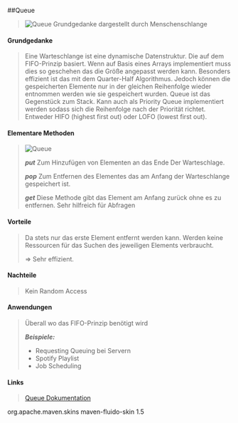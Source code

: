##Queue
> ![Queue Grundgedanke dargestellt durch Menschenschlange](./images/queue2.jpg)

#### Grundgedanke
> Eine Warteschlange ist eine dynamische Datenstruktur. Die auf dem FIFO-Prinzip basiert.
> Wenn auf Basis eines Arrays implementiert muss dies so geschehen das die Größe angepasst werden kann. Besonders effizient ist das mit dem Quarter-Half Algorithmus.
> Jedoch können die gespeicherten Elemente nur in der gleichen Reihenfolge wieder entnommen werden wie sie gespeichert wurden.
> Queue ist das Gegenstück zum Stack.
> Kann auch als Priority Queue implementiert werden sodass sich die Reihenfolge nach der Priorität richtet. Entweder HIFO (highest first out) oder LOFO (lowest first out).

#### Elementare Methoden
> ![Queue](./images/queue1.jpg)
>
> _**put**_
> Zum Hinzufügen von Elementen an das Ende Der Warteschlage.
>
> _**pop**_ 
> Zum Entfernen des Elementes das am Anfang der Warteschlange gespeichert ist.
>
> _**get**_ 
> Diese Methode gibt das Element am Anfang zurück ohne es zu entfernen. Sehr hilfreich für Abfragen


#### Vorteile
> Da stets nur das erste Element entfernt werden kann. Werden keine Ressourcen für das Suchen des jeweiligen Elements verbraucht.
>
> => Sehr effizient.
    
#### Nachteile
>   Kein Random Access

#### Anwendungen
> Überall wo das FIFO-Prinzip benötigt wird
>
> _**Beispiele:**_
> - Requesting Queuing bei Servern
> - Spotify Playlist
> - Job Scheduling

#### Links
> [Queue Dokumentation](http://www.it-academy.cc/article/1026/Grundlegende+Datenstrukturen:+Stacks,+Queues+&+Lists.html)

<skin>
<groupId>org.apache.maven.skins</groupId>
<artifactId>maven-fluido-skin</artifactId>
<version>1.5</version>
</skin>